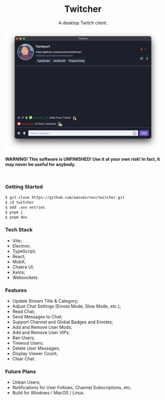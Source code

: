 <p align="center">
	<h1 align="center"><b>Twitcher</b></h1>
	<p align="center">
		A desktop Twitch client.
    <br />
    <p align="center">
        <img src="/assets/twitcher.png" alt="Logo">
    </p>
    <b>WARNING! This software is UNFINISHED! Use it at your own risk! In fact, it may never be useful for anybody.</b>
  </p>
  <br />
</p>

### Getting Started

```console
$ git clone https://github.com/aansmirnov/twitcher.git
$ cd twitcher
$ add .env entries
$ pnpm i 
$ pnpm dev
```

### Tech Stack

- Vite;
- Electron;
- TypeScript;
- React;
- MobX;
- Chakra UI;
- Axios;
- Websockets.

### Features

- Update Stream Title & Category;
- Adjust Chat Settings (Emote Mode, Slow Mode, etc.);
- Read Chat;
- Send Messages to Chat;
- Support Channel and Global Badges and Emotes;
- Add and Remove User Mods;
- Add and Remove User VIPs;
- Ban Users;
- Timeout Users;
- Delete User Messages;
- Display Viewer Count;
- Clear Chat.

### Future Plans

- Unban Users;
- Notifications for User Follows, Channel Subscriptions, etc;
- Build for Windows / MacOS / Linux.